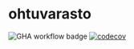 # ohtuvarasto

![GHA workflow badge](https://github.com/ThomasGrundstrom/ohtuvarasto/workflows/CI/badge.svg)
[![codecov](https://codecov.io/gh/ThomasGrundstrom/ohtuvarasto/graph/badge.svg?token=J0SFYXV3JD)](https://codecov.io/gh/ThomasGrundstrom/ohtuvarasto)

